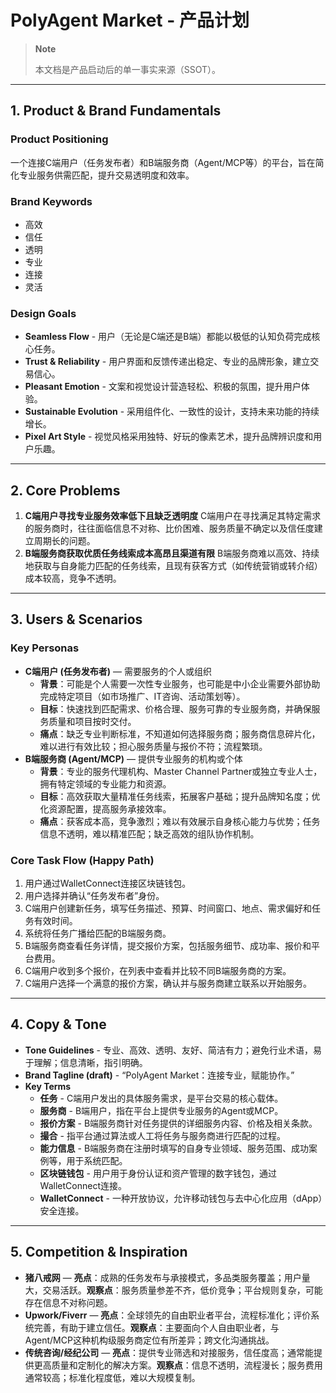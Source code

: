 # PolyAgent Market - 产品计划

> **Note**
>
> 本文档是产品启动后的单一事实来源（SSOT）。
>

---

## 1. Product & Brand Fundamentals

### Product Positioning
一个连接C端用户（任务发布者）和B端服务商（Agent/MCP等）的平台，旨在简化专业服务供需匹配，提升交易透明度和效率。

### Brand Keywords

- 高效
- 信任
- 透明
- 专业
- 连接
- 灵活

### Design Goals

- **Seamless Flow** - 用户（无论是C端还是B端）都能以极低的认知负荷完成核心任务。
- **Trust & Reliability** - 用户界面和反馈传递出稳定、专业的品牌形象，建立交易信心。
- **Pleasant Emotion** - 文案和视觉设计营造轻松、积极的氛围，提升用户体验。
- **Sustainable Evolution** - 采用组件化、一致性的设计，支持未来功能的持续增长。
- **Pixel Art Style** - 视觉风格采用独特、好玩的像素艺术，提升品牌辨识度和用户乐趣。

---

## 2. Core Problems

1.  **C端用户寻找专业服务效率低下且缺乏透明度**
    C端用户在寻找满足其特定需求的服务商时，往往面临信息不对称、比价困难、服务质量不确定以及信任度建立周期长的问题。
2.  **B端服务商获取优质任务线索成本高昂且渠道有限**
    B端服务商难以高效、持续地获取与自身能力匹配的任务线索，且现有获客方式（如传统营销或转介绍）成本较高，竞争不透明。

---

## 3. Users & Scenarios

### Key Personas

-   **C端用户 (任务发布者)** — 需要服务的个人或组织
    *   **背景**：可能是个人需要一次性专业服务，也可能是中小企业需要外部协助完成特定项目（如市场推广、IT咨询、活动策划等）。
    *   **目标**：快速找到匹配需求、价格合理、服务可靠的专业服务商，并确保服务质量和项目按时交付。
    *   **痛点**：缺乏专业判断标准，不知道如何选择服务商；服务商信息碎片化，难以进行有效比较；担心服务质量与报价不符；流程繁琐。
-   **B端服务商 (Agent/MCP)** — 提供专业服务的机构或个体
    *   **背景**：专业的服务代理机构、Master Channel Partner或独立专业人士，拥有特定领域的专业能力和资源。
    *   **目标**：高效获取大量精准任务线索，拓展客户基础；提升品牌知名度；优化资源配置，提高服务承接效率。
    *   **痛点**：获客成本高，竞争激烈；难以有效展示自身核心能力与优势；任务信息不透明，难以精准匹配；缺乏高效的组队协作机制。

### Core Task Flow (Happy Path)

1.  用户通过WalletConnect连接区块链钱包。
2.  用户选择并确认“任务发布者”身份。
3.  C端用户创建新任务，填写任务描述、预算、时间窗口、地点、需求偏好和任务有效时间。
4.  系统将任务广播给匹配的B端服务商。
5.  B端服务商查看任务详情，提交报价方案，包括服务细节、成功率、报价和平台费用。
6.  C端用户收到多个报价，在列表中查看并比较不同B端服务商的方案。
7.  C端用户选择一个满意的报价方案，确认并与服务商建立联系以开始服务。

---

## 4. Copy & Tone

-   **Tone Guidelines** - 专业、高效、透明、友好、简洁有力；避免行业术语，易于理解；信息清晰，指引明确。
-   **Brand Tagline (draft)** - “PolyAgent Market：连接专业，赋能协作。”
-   **Key Terms**
    -   **任务** - C端用户发出的具体服务需求，是平台交易的核心载体。
    -   **服务商** - B端用户，指在平台上提供专业服务的Agent或MCP。
    -   **报价方案** - B端服务商针对任务提供的详细服务内容、价格及相关条款。
    -   **撮合** - 指平台通过算法或人工将任务与服务商进行匹配的过程。
    -   **能力信息** - B端服务商在注册时填写的自身专业领域、服务范围、成功案例等，用于系统匹配。
    -   **区块链钱包** - 用户用于身份认证和资产管理的数字钱包，通过WalletConnect连接。
    -   **WalletConnect** - 一种开放协议，允许移动钱包与去中心化应用（dApp）安全连接。

---

## 5. Competition & Inspiration

-   **猪八戒网** — **亮点**：成熟的任务发布与承接模式，多品类服务覆盖；用户量大，交易活跃。**观察点**：服务质量参差不齐，低价竞争；平台规则复杂，可能存在信息不对称问题。
-   **Upwork/Fiverr** — **亮点**：全球领先的自由职业者平台，流程标准化；评价系统完善，有助于建立信任。**观察点**：主要面向个人自由职业者，与Agent/MCP这种机构级服务商定位有所差异；跨文化沟通挑战。
-   **传统咨询/经纪公司** — **亮点**：提供专业筛选和对接服务，信任度高；通常能提供更高质量和定制化的解决方案。**观察点**：信息不透明，流程漫长；服务费用通常较高；标准化程度低，难以大规模复制。